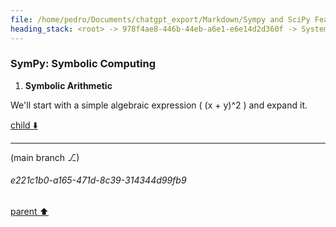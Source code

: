```yaml
---
file: /home/pedro/Documents/chatgpt_export/Markdown/Sympy and SciPy Features.md
heading_stack: <root> -> 978f4ae8-446b-44eb-a6e1-e6e14d2d360f -> System -> 29d455d7-aacc-4725-b3ef-918114effb01 -> System -> aaa2e7d9-3bdd-4fad-911a-31b12dc2a648 -> User -> 8538284c-0352-43f1-8abc-46b21e1b06e8 -> Assistant -> SymPy -> SciPy -> aaa207bb-2094-4403-8ec6-18f904a315cd -> User -> 729fb28a-7915-4de4-b6fc-86073b9c59ea -> Assistant -> 8ba7491e-258c-4b35-adb8-30c8f6253da5 -> Tool -> 34a917f5-16d6-4338-bd6c-6494cea2cf50 -> Assistant -> SymPy: Symbolic Computing
---
```

### SymPy: Symbolic Computing

1. **Symbolic Arithmetic**

We'll start with a simple algebraic expression \( (x + y)^2 \) and expand it.

[child ⬇️](#e221c1b0-a165-471d-8c39-314344d99fb9)

---

(main branch ⎇)
###### e221c1b0-a165-471d-8c39-314344d99fb9
[parent ⬆️](#34a917f5-16d6-4338-bd6c-6494cea2cf50)

